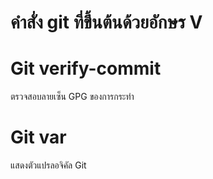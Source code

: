 # คำสั่ง git ที่ขึ้นต้นด้วยอักษร V
# Git verify-commit
ตรวจสอบลายเซ็น GPG ของการกระทำ
# Git var
แสดงตัวแปรลอจิคัล Git
